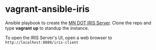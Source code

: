 # vagrant-ansible-iris

Ansible playbook to create the [MN DOT IRIS Server](http://iris.dot.state.mn.us/).  Clone the repo and type **vagrant up** to standup the instance.

To open the IRIS Server's UI, open a web browser to `http://localhost:8080/iris-client`
